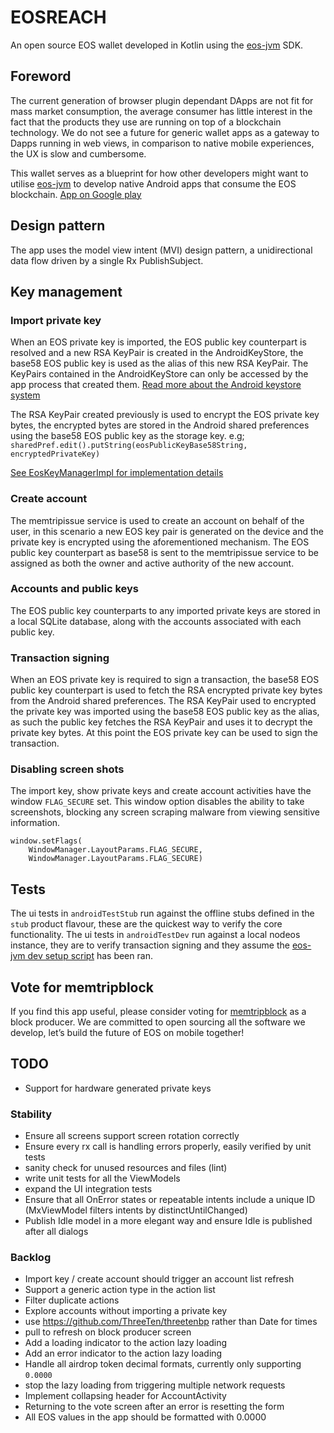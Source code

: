 # EOSREACH
An open source EOS wallet developed in Kotlin using the [eos-jvm](https://github.com/memtrip/eos-jvm) SDK.

## Foreword
The current generation of browser plugin dependant DApps are not fit for mass market consumption,
the average consumer has little interest in the fact that the products they use are running on top
of a blockchain technology. We do not see a future for generic wallet apps as a gateway to Dapps running in web views,
in comparison to native mobile experiences, the UX is slow and cumbersome.

This wallet serves as a blueprint for how other developers might want to utilise [eos-jvm](https://github.com/memtrip/eos-jvm)
to develop native Android apps that consume the EOS blockchain.
[App on Google play](https://play.google.com/store/apps/details?id=com.memtrip.eosreach)

## Design pattern
The app uses the model view intent (MVI) design pattern, a unidirectional data flow driven by a single
Rx PublishSubject.

## Key management
### Import private key
When an EOS private key is imported, the EOS public key counterpart is resolved and a new RSA KeyPair is created in the AndroidKeyStore, the base58 EOS public key is used as the alias of this new RSA KeyPair. The KeyPairs contained in the AndroidKeyStore can only be accessed by the app process that created them.
[Read more about the Android keystore system](https://developer.android.com/training/articles/keystore)

The RSA KeyPair created previously is used to encrypt the EOS private key bytes, the encrypted bytes are stored in the Android shared preferences using the base58 EOS public key as the storage key.
e.g; `sharedPref.edit().putString(eosPublicKeyBase58String, encryptedPrivateKey)`

[See EosKeyManagerImpl for implementation details](https://github.com/memtrip/eosreach/blob/master/android/app/src/main/java/com/memtrip/eosreach/wallet/EosKeyManagerImpl.kt)

### Create account
The memtripissue service is used to create an account on behalf of the user, in this scenario a new EOS key pair is generated on the device and the private key is encrypted using the aforementioned mechanism. The EOS public key counterpart as base58 is sent to the memtripissue service to be assigned as both the owner and active authority of the new account.

### Accounts and public keys
The EOS public key counterparts to any imported private keys are stored in a local SQLite database, along with the accounts associated with each public key.

### Transaction signing
When an EOS private key is required to sign a transaction, the base58 EOS public key counterpart is used to fetch the RSA encrypted private key bytes from the Android shared preferences. The RSA KeyPair used to encrypted the private key was imported using the base58 EOS public key as the alias, as such the public key fetches the RSA KeyPair and uses it to decrypt the private key bytes. At this point the EOS private key can be used to sign the transaction.

### Disabling screen shots
The import key, show private keys and create account activities have the window `FLAG_SECURE` set. This window option disables the ability to take screenshots, blocking any screen scraping malware from viewing sensitive information.
```
window.setFlags(
    WindowManager.LayoutParams.FLAG_SECURE,
    WindowManager.LayoutParams.FLAG_SECURE)
```

## Tests
The ui tests in `androidTestStub` run against the offline stubs defined in the `stub` product flavour,
these are the quickest way to verify the core functionality. The ui tests in `androidTestDev` run against
a local nodeos instance, they are to verify transaction signing and they assume the [eos-jvm dev setup script](https://github.com/memtrip/eos-jvm/tree/master/eos-dev-env)
has been ran.

## Vote for memtripblock
If you find this app useful, please consider voting for [memtripblock](https://www.memtrip.com/code_of_conduct.html)
as a block producer. We are committed to open sourcing all the software we develop, let’s build the future of EOS on mobile together!

## TODO
- Support for hardware generated private keys

### Stability
- Ensure all screens support screen rotation correctly
- Ensure every rx call is handling errors properly, easily verified by unit tests
- sanity check for unused resources and files (lint)
- write unit tests for all the ViewModels
- expand the UI integration tests
- Ensure that all OnError states or repeatable intents include a unique ID (MxViewModel filters
intents by distinctUntilChanged)
- Publish Idle model in a more elegant way and ensure Idle is published after all dialogs

### Backlog
- Import key / create account should trigger an account list refresh
- Support a generic action type in the action list
- Filter duplicate actions
- Explore accounts without importing a private key
- use https://github.com/ThreeTen/threetenbp rather than Date for times
- pull to refresh on block producer screen
- Add a loading indicator to the action lazy loading
- Add an error indicator to the action lazy loading
- Handle all airdrop token decimal formats, currently only supporting `0.0000`
- stop the lazy loading from triggering multiple network requests
- Implement collapsing header for AccountActivity
- Returning to the vote screen after an error is resetting the form
- All EOS values in the app should be formatted with 0.0000
